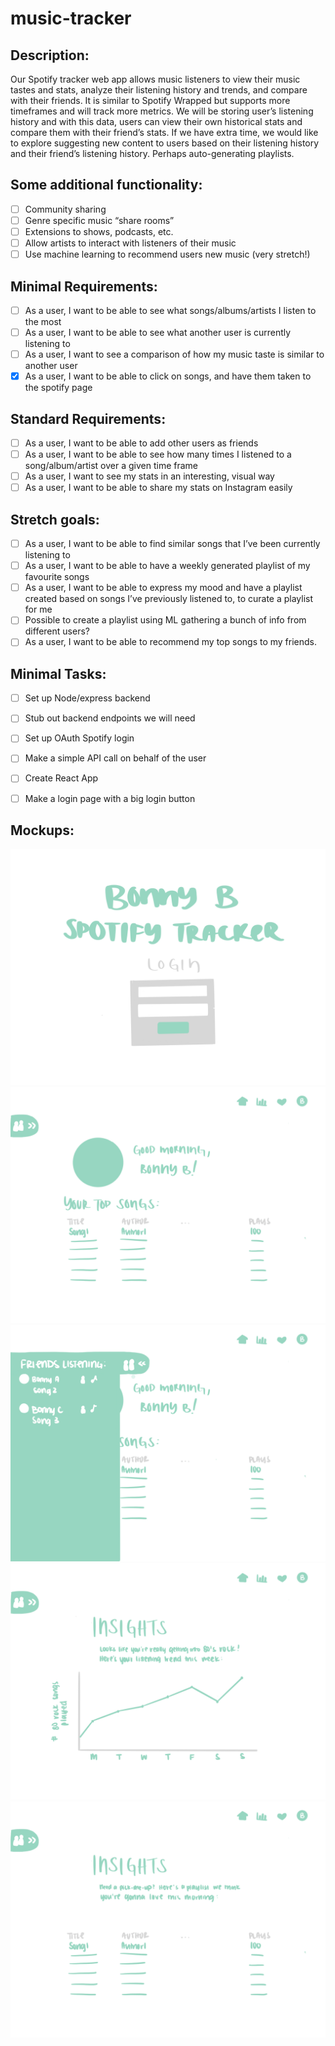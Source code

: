 # music-tracker

## Description:
Our Spotify tracker web app allows music listeners to view their music tastes and stats, analyze their listening history and trends, and compare with their friends. It is similar to Spotify Wrapped but supports more timeframes and will track more metrics. We will be storing user’s listening history and with this data, users can view their own historical stats and compare them with their friend’s stats. If we have extra time, we would like to explore suggesting new content to users based on their listening history and their friend’s listening history. Perhaps auto-generating playlists.

## Some additional functionality: 
- [ ] Community sharing
- [ ] Genre specific music “share rooms”
- [ ] Extensions to shows, podcasts, etc.
- [ ] Allow artists to interact with listeners of their music
- [ ] Use machine learning to recommend users new music (very stretch!)

## Minimal Requirements:
- [ ] As a user, I want to be able to see what songs/albums/artists I listen to the most
- [ ] As a user, I want to be able to see what another user is currently listening to
- [ ] As a user, I want to see a comparison of how my music taste is similar to another user
- [x] As a user, I want to be able to click on songs, and have them taken to the spotify page

## Standard Requirements:
- [ ] As a user, I want to be able to add other users as friends
- [ ] As a user, I want to be able to see how many times I listened to a song/album/artist over a given time frame
- [ ] As a user, I want to see my stats in an interesting, visual way
- [ ] As a user, I want to be able to share my stats on Instagram easily

## Stretch goals:
- [ ] As a user, I want to be able to find similar songs that I’ve been currently listening to
- [ ] As a user, I want to be able to have a weekly generated playlist of my favourite songs
- [ ] As a user, I want to be able to express my mood and have a playlist created based on songs I’ve previously listened to, to curate a playlist for me
- [ ] Possible to create a playlist using ML gathering a bunch of info from different users?
- [ ] As a user, I want to be able to recommend my top songs to my friends.

## Minimal Tasks:
- [ ] Set up Node/express backend
- [ ] Stub out backend endpoints we will need
- [ ] Set up OAuth Spotify login
- [ ] Make a simple API call on behalf of the user
- [ ] Create React App
- [ ] Make a login page with a big login button



## Mockups:

![Mockup 1](https://raw.githubusercontent.com/BonnyBTakesCS455/music-tracker/main/login.png)
![Mockup 2](https://raw.githubusercontent.com/BonnyBTakesCS455/music-tracker/main/home.png)
![Mockup 3](https://raw.githubusercontent.com/BonnyBTakesCS455/music-tracker/main/friends.png)
![Mockup 4](https://raw.githubusercontent.com/BonnyBTakesCS455/music-tracker/main/insights_graph.png)
![Mockup 5](https://raw.githubusercontent.com/BonnyBTakesCS455/music-tracker/main/recommended.png)
